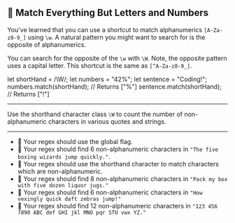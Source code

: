 🚀 Match Everything But Letters and Numbers
-------------------------------------------

You've learned that you can use a shortcut to match alphanumerics `[A-Za-z0-9_]` using `\w`. A natural pattern you might want to search for is the opposite of alphanumerics.

You can search for the opposite of the `\w` with `\W`. Note, the opposite pattern uses a capital letter. This shortcut is the same as `[^A-Za-z0-9_]`.

let shortHand = /\\W/;
let numbers = "42%";
let sentence = "Coding!";
numbers.match(shortHand); // Returns \["%"\]
sentence.match(shortHand); // Returns \["!"\]

* * *

Use the shorthand character class `\W` to count the number of non-alphanumeric characters in various quotes and strings.

* * *

*   🧪 Your regex should use the global flag.
*   🧪 Your regex should find 6 non-alphanumeric characters in `"The five boxing wizards jump quickly."`.
*   🧪 Your regex should use the shorthand character to match characters which are non-alphanumeric.
*   🧪 Your regex should find 8 non-alphanumeric characters in `"Pack my box with five dozen liquor jugs."`
*   🧪 Your regex should find 6 non-alphanumeric characters in `"How vexingly quick daft zebras jump!"`
*   🧪 Your regex should find 12 non-alphanumeric characters in `"123 456 7890 ABC def GHI jkl MNO pqr STU vwx YZ."`